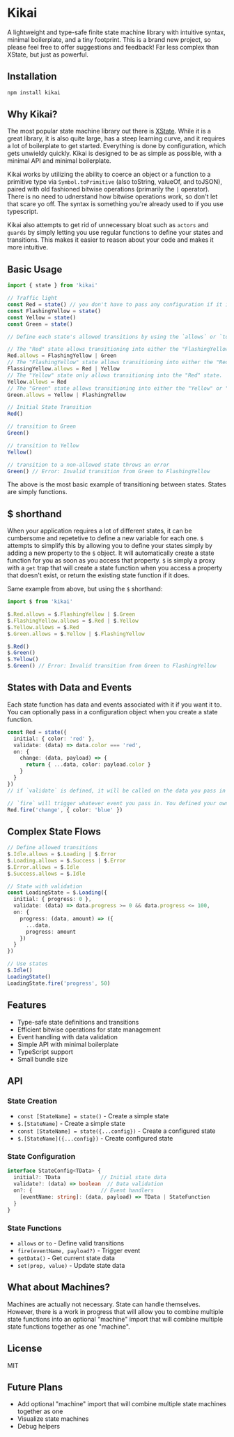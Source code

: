 # Kikai
A lightweight and type-safe finite state machine library with intuitive syntax, minimal boilerplate, and a tiny footprint.
This is a brand new project, so please feel free to offer suggestions and feedback! Far less complex than XState,
but just as powerful.

## Installation
```bash
npm install kikai
```
## Why Kikai?

The most popular state machine library out there is [XState](https://xstate.js.org/). While it is a great library, it is also quite large, has a steep learning curve, and it requires a lot of boilerplate to get started. Everything is done by configuration, which gets unwieldy quickly. Kikai is designed to be as simple as possible, with a minimal API and minimal boilerplate.

Kikai works by utilizing the ability to coerce an object or a function to a primitive type via `Symbol.toPrimitive` (also toString, valueOf, and toJSON), paired with old fashioned bitwise operations (primarily the `|` operator). There is no need to udnerstand how bitwise operations work, so don't let that scare yo off. The syntax is something you're already used to if you use typescript.

Kikai also attempts to get rid of unnecessary bloat such as `actors` and `guards` by simply letting you use regular functions to define your states and transitions. This makes it easier to reason about your code and makes it more intuitive.

## Basic Usage
```typescript
import { state } from 'kikai'

// Traffic light
const Red = state() // you don't have to pass any configuration if it isn't needed
const FlashingYellow = state()
const Yellow = state()
const Green = state()

// Define each state's allowed transitions by using the `allows` or `to` property along with the bitwise OR operator

// The "Red" state allows transitioning into either the "FlashingYellow" or "Green" states.
Red.allows = FlashingYellow | Green
// The "FlashingYellow" state allows transitioning into either the "Red" or "Yellow" states.
FlassingYellow.allows = Red | Yellow
// The "Yellow" state only allows transitioning into the "Red" state.
Yellow.allows = Red
// The "Green" state allows transitioning into either the "Yellow" or "FlashingYellow" states.
Green.allows = Yellow | FlashingYellow

// Initial State Transition
Red()

// transition to Green
Green()

// transition to Yellow
Yellow()

// transition to a non-allowed state throws an error
Green() // Error: Invalid transition from Green to FlashingYellow

```
The above is the most basic example of transitioning between states. States are simply functions.


## $ shorthand

When your application requires a lot of different states, it can be cumbersome and repetetive to define a new variable for each one. `$` attempts to simplify this by allowing you to define your states simply by adding a new property to the `$` object. It will automatically create a state function for you as soon as you access that property. `$` is simply a proxy with a `get` trap that will create a state function when you access a property that doesn't exist, or return the existing state function if it does.

Same example from above, but using the `$` shorthand:
```typescript
import $ from 'kikai'

$.Red.allows = $.FlashingYellow | $.Green
$.FlashingYellow.allows = $.Red | $.Yellow
$.Yellow.allows = $.Red
$.Green.allows = $.Yellow | $.FlashingYellow

$.Red()
$.Green()
$.Yellow()
$.Green() // Error: Invalid transition from Green to FlashingYellow
```

## States with Data and Events

Each state function has data and events associated with it if you want it to. You can optionally pass in a configuration object when you create a state function.

```typescript
const Red = state({
  initial: { color: 'red' },
  validate: (data) => data.color === 'red',
  on: {
    change: (data, payload) => {
      return { ...data, color: payload.color }
    }
  }
})
// if `validate` is defined, it will be called on the data you pass in to your state function. You define your  own validation in the `validate` property of the configuration object.

// `fire` will trigger whatever event you pass in. You defined your own events in the `on` property of the configuration object.
Red.fire('change', { color: 'blue' })
```

## Complex State Flows

```typescript
// Define allowed transitions
$.Idle.allows = $.Loading | $.Error
$.Loading.allows = $.Success | $.Error
$.Error.allows = $.Idle
$.Success.allows = $.Idle

// State with validation
const LoadingState = $.Loading({
  initial: { progress: 0 },
  validate: (data) => data.progress >= 0 && data.progress <= 100,
  on: {
    progress: (data, amount) => ({
      ...data,
      progress: amount
    })
  }
})

// Use states
$.Idle()
LoadingState()
LoadingState.fire('progress', 50)
```

## Features

- Type-safe state definitions and transitions
- Efficient bitwise operations for state management
- Event handling with data validation
- Simple API with minimal boilerplate
- TypeScript support
- Small bundle size

## API

### State Creation
- `const [StateName] = state()` - Create a simple state
- `$.[StateName]` - Create a simple state
- `const [StateName] = state({...config})` - Create a configured state
- `$.[StateName]({...config})` - Create configured state

### State Configuration
```typescript
interface StateConfig<TData> {
  initial?: TData             // Initial state data
  validate?: (data) => boolean  // Data validation
  on?: {                      // Event handlers
    [eventName: string]: (data, payload) => TData | StateFunction
  }
}
```

### State Functions
- `allows` or `to` - Define valid transitions
- `fire(eventName, payload?)` - Trigger event
- `getData()` - Get current state data
- `set(prop, value)` - Update state data

## What about Machines?
Machines are actually not necessary. State can handle themselves. However, there is a work in progress that will allow you to combine multiple state functions into an optional "machine" import that will combine multiple state functions together as one "machine".

## License
MIT

## Future Plans
- Add optional "machine" import that will combine multiple state machines together as one
- Visualize state machines
- Debug helpers
